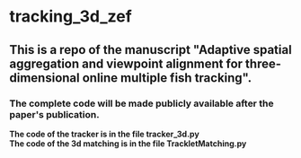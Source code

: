 # tracking_3d_zef
## This is a repo of the manuscript "Adaptive spatial aggregation and viewpoint alignment for three-dimensional online multiple fish tracking". <br />
### The complete code will be made publicly available after the paper's publication. <br />
**The code of the tracker is in the file tracker_3d.py** <br />
**The code of the 3d matching is in the file TrackletMatching.py** <br />

